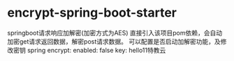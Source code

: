 # encrypt-spring-boot-starter
springboot请求响应加解密(加密方式为AES)
直接引入该项目pom依赖，会自动加密get请求返回数据，解密post请求数据。
可以配置是否启动加解密功能，及修改密钥
spring
  encrypt:
    enabled: false
    key: hello11特教云
